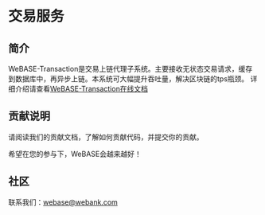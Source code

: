 # 交易服务
## 简介
WeBASE-Transaction是交易上链代理子系统。主要接收无状态交易请求，缓存到数据库中，再异步上链。本系统可大幅提升吞吐量，解决区块链的tps瓶颈。 详细介绍请查看[WeBASE-Transaction在线文档](https://webasedoc.readthedocs.io/zh_CN/latest/docs/WeBASE-Transaction/index.html)

## 贡献说明
请阅读我们的贡献文档，了解如何贡献代码，并提交你的贡献。

希望在您的参与下，WeBASE会越来越好！

## 社区
联系我们：webase@webank.com

